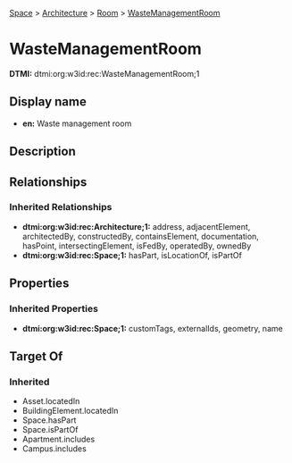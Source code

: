 [Space](../../Space.md) > [Architecture](../Architecture.md) > [Room](Room.md) > [WasteManagementRoom](.)
# WasteManagementRoom
**DTMI:** dtmi:org:w3id:rec:WasteManagementRoom;1
## Display name
- **en:** Waste management room
## Description
## Relationships
### Inherited Relationships
* **dtmi:org:w3id:rec:Architecture;1:** address, adjacentElement, architectedBy, constructedBy, containsElement, documentation, hasPoint, intersectingElement, isFedBy, operatedBy, ownedBy
* **dtmi:org:w3id:rec:Space;1:** hasPart, isLocationOf, isPartOf
## Properties
### Inherited Properties
* **dtmi:org:w3id:rec:Space;1:** customTags, externalIds, geometry, name
## Target Of
### Inherited
* Asset.locatedIn
* BuildingElement.locatedIn
* Space.hasPart
* Space.isPartOf
* Apartment.includes
* Campus.includes
